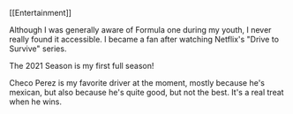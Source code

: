 ---
---

[[Entertainment]]

Although I was generally aware of Formula one during my youth, I never really found it accessible. I became a fan after watching Netflix's "Drive to Survive" series.

The 2021 Season is my first full season!

Checo Perez is my favorite driver at the moment, mostly because he's mexican, but also because he's quite good, but not the best. It's a real treat when he wins.
